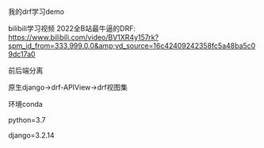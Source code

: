 我的drf学习demo

bilibili学习视频
2022全B站最牛逼的DRF: https://www.bilibili.com/video/BV1XR4y157rk?spm_id_from=333.999.0.0&amp;vd_source=16c42409242358fc5a48ba5c09dc17a0


前后端分离

原生django->drf-APIView->drf视图集

环境conda

python=3.7

django=3.2.14

